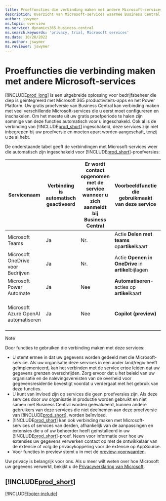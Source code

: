 ```yaml
---
title: Proeffuncties die verbinding maken met andere Microsoft-services
description: Overzicht van Microsoft-services waarmee Business Central verbinding maakt met de proefversie.
author: jswymer
ms.topic: overview
ms.service: dynamics365-business-central
ms.search.keywords: 'privacy, trial, Microsoft services'
ms.date: 10/28/2022
ms.author: jswymer
ms.reviewer: jswymer
---
```

# <a name="trial-features-that-connect-to-other-microsoft-services" />Proeffuncties die verbinding maken met andere Microsoft-services

[!INCLUDE[prod_long](includes/prod_long.md)] is een uitgebreide oplossing voor bedrijfsbeheer die diep is geïntegreerd met Microsoft 365 productiviteits-apps en het Power Platform. Uw gratis proefversie van Business Central kan verbinding maken met veel verschillende Microsoft-services die u eerst moet configureren en inschakelen. Om het meeste uit uw gratis proefperiode te halen zijn sommige van deze functies automatisch voor u ingeschakeld. Ook al is de verbinding van [!INCLUDE[prod_short](includes/prod_short.md)] ingeschakeld, deze services zijn niet inbegrepen bij uw proefversie en moeten apart worden aangeschaft, tenzij u ze al hebt.

De onderstaande tabel geeft de verbindingen met Microsoft-services weer die automatisch zijn ingeschakeld voor [!INCLUDE[prod_short](includes/prod_short.md)]-proefversies:

|Servicenaam|Verbinding is automatisch geactiveerd |Er wordt contact opgenomen met de service wanneer u zich aanmeldt bij Business Central |Voorbeeldfunctie die gebruikmaakt van deze service | Meer informatie over het beheren van de verbinding en de functies die deze gebruiken|  
|------------|-------------|--------|------------|-------------|
|Microsoft Teams|Ja|Nr.|Actie **Delen met teams** op**artikel**kaart |[Teams-integratie met Business Central beheren](admin-teams-integration.md)|  
|Microsoft OneDrive voor Bedrijven|Ja|Nr.|Actie **Openen in OneDrive** in **artikel**bijlagen |[OneDrive-integratie met Business Central beheren](admin-onedrive-integration.md#configure-onedrive-using-onedrive-setup)|  
| Microsoft Power Automate |Ja|Nee|**Automatiseren**-acties op **artikel**kaart |[Power Automate-integratie instellen](/dynamics365/business-central/dev-itpro/powerplatform/power-automate-setup)|
| Microsoft Azure OpenAI automatiseren |Ja |Nee|**Copilot (preview)** |[Door AI aangestuurde artikelmarketingtekst met Copilot configureren](enable-ai.md)|

> [!NOTE]
> Door functies te gebruiken die verbinding maken met deze services: 
>
> - U stemt ermee in dat uw gegevens worden gedeeld met die Microsoft-service. Als uw organisatie deze services in een ander land/regio heeft geïmplementeerd, kan het verbinden met de service ertoe leiden dat uw gegevens grenzen overschrijden. Zorg ervoor dat u het beleid van uw organisatie en de nalevingsvereisten van de overheid voor gegevensresidentie bevestigt voordat u verdergaat met het gebruik van deze functies. 
> - U kunt van invloed zijn op services die geen proefversies zijn. Als deze services door uw organisatie in productie worden gebruikt en niet samen met Business Central worden geëvalueerd, kunnen andere gebruikers van deze services die niet deelnemen aan deze proefversie van [!INCLUDE[prod_short](includes/prod_short.md)], worden beïnvloed.
> - [!INCLUDE[prod_short](includes/prod_short.md)] kan ook verbinding maken met Microsoft-services of services van derden, afhankelijk van de aanpassingen en extensies die u of uw beheerder heeft geïnstalleerd in uw [!INCLUDE[prod_short](includes/prod_short.md)]-proef. Neem voor informatie over hoe uw extensies uw gegevens verwerken contact op met de ontwikkelaar van de extensie of volg de privacykoppeling voor de extensie op AppSource.
> - Voor functies in preview stemt u in met de [preview-voorwaarden](https://powerplatform.microsoft.com/en-us/legaldocs/supp-powerplatform-preview/?wt.mc_id=power-virtual-agents_inproduct).

Uw privacy is belangrijk voor ons. Als u meer wilt weten over hoe Microsoft uw gegevens verwerkt, bekijkt u de [Privacyverklaring van Microsoft](https://go.microsoft.com/fwlink/?linkid=521839).

## <a name="includeprodshortincludesfreetrialmdmd" />[!INCLUDE[prod_short](includes/free_trial_md.md)]

[!INCLUDE[footer-include](includes/footer-banner.md)]
